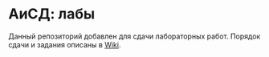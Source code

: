 ﻿# АиСД: лабы

Данный репозиторий добавлен для сдачи лабораторных работ.
Порядок сдачи и задания описаны в [Wiki](https://github.com/Qui-Gon173/AiSD-2020-Wiki/wiki).